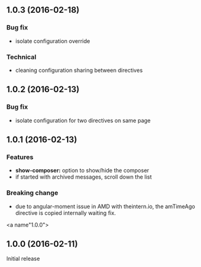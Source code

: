 <a name="1.0.3"></a>
## 1.0.3 (2016-02-18)

### Bug fix

* isolate configuration override

### Technical

* cleaning configuration sharing between directives

<a name="1.0.2"></a>
## 1.0.2 (2016-02-13)

### Bug fix

* isolate configuration for two directives on same page

<a name="1.0.1"></a>
## 1.0.1 (2016-02-13)

### Features

* **show-composer:** option to show/hide the composer
* if started with archived messages, scroll down the list

### Breaking change

* due to angular-moment issue in AMD with theintern.io, the amTimeAgo directive is copied internally waiting fix.

<a name"1.0.0"></a>
## 1.0.0 (2016-02-11)

Initial release